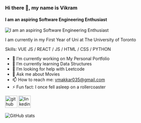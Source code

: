 ### Hi there 👋, my name is Vikram
#### I am an aspiring Software Engineering Enthusiast
![I am an aspiring Software Engineering Enthusiast](https://www.software.ac.uk/sites/default/files/images/content/header-02-compressor-1140x484.jpg)

I am currently in my First Year of Uni at The University of Toronto

Skills: VUE JS / REACT / JS / HTML / CSS / PYTHON

- 🔭 I’m currently working on My Personal Portfolio 
- 🌱 I’m currently learning Data Structures 
- 🤔 I’m looking for help with Leetcode 
- 💬 Ask me about Movies 
- 📫 How to reach me: vmakkar035@gmail.com 
- ⚡ Fun fact: I once fell asleep on a rollercoaster 


[<img src='https://cdn.jsdelivr.net/npm/simple-icons@3.0.1/icons/github.svg' alt='github' height='40'>](https://github.com/999vik)  [<img src='https://cdn.jsdelivr.net/npm/simple-icons@3.0.1/icons/linkedin.svg' alt='linkedin' height='40'>](https://www.linkedin.com/in/https://www.linkedin.com/in/vikram-makkar//)  

![GitHub stats](https://github-readme-stats.vercel.app/api?username=999vik&show_icons=true)  
